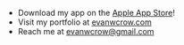 - Download my app on the [Apple App Store](https://apps.apple.com/us/app/nome-music-maps/id1529202939)!
- Visit my portfolio at [evanwcrow.com](https://evanwcrow.com)
- Reach me at evanwcrow@gmail.com 

<!---
evancrow/evancrow is a ✨ special ✨ repository because its `README.md` (this file) appears on your GitHub profile.
You can click the Preview link to take a look at your changes.
--->
